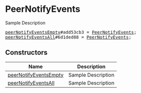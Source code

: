 # PeerNotifyEvents

Sample Description

<pre>
<a href="../constructor/peerNotifyEventsEmpty">peerNotifyEventsEmpty</a>#add53cb3 = <a href="../type/PeerNotifyEvents.md">PeerNotifyEvents</a>;
<a href="../constructor/peerNotifyEventsAll">peerNotifyEventsAll</a>#6d1ded88 = <a href="../type/PeerNotifyEvents.md">PeerNotifyEvents</a>;
</pre>

## Constructors

| Name | Description |
|------|-------------|
| [peerNotifyEventsEmpty](../constructor/peerNotifyEventsEmpty.md) | Sample Description |
| [peerNotifyEventsAll](../constructor/peerNotifyEventsAll.md) | Sample Description |

